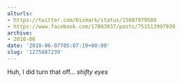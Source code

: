 ```yaml
---
alturls:
- https://twitter.com/bismark/status/15607979580
- https://www.facebook.com/17803937/posts/751513997939
archive:
- 2010-06
date: '2010-06-07T05:07:19+00:00'
slug: '1275887239'
---
```


Huh, I did turn that off... *shifty eyes*

